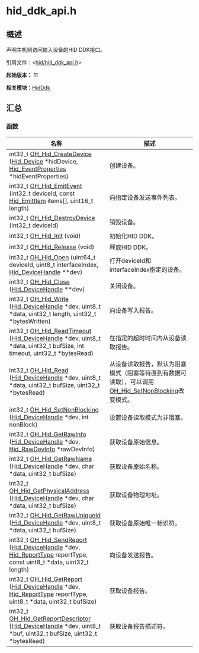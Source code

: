 # hid_ddk_api.h


## 概述

声明主机侧访问输入设备的HID DDK接口。

引用文件：&lt;[hid/hid_ddk_api.h](zh-cn_topic_0000002188217729.xml)&gt;

**起始版本：** 11

**相关模块：**[HidDdk](_hid_ddk.md)


## 汇总


### 函数

| 名称 | 描述 | 
| -------- | -------- |
| int32_t [OH_Hid_CreateDevice](_hid_ddk.md#oh_hid_createdevice) ([Hid_Device](_hid___device.md) \*hidDevice, [Hid_EventProperties](_hid___event_properties.md) \*hidEventProperties) | 创建设备。  | 
| int32_t [OH_Hid_EmitEvent](_hid_ddk.md#oh_hid_emitevent) (int32_t deviceId, const [Hid_EmitItem](_hid___emit_item.md) items[], uint16_t length) | 向指定设备发送事件列表。  | 
| int32_t [OH_Hid_DestroyDevice](_hid_ddk.md#oh_hid_destroydevice) (int32_t deviceId) | 销毁设备。  | 
| int32_t [OH_Hid_Init](_hid_ddk.md#oh_hid_init) (void) | 初始化HID DDK。  | 
| int32_t [OH_Hid_Release](_hid_ddk.md#oh_hid_release) (void) | 释放HID DDK。  | 
| int32_t [OH_Hid_Open](_hid_ddk.md#oh_hid_open) (uint64_t deviceId, uint8_t interfaceIndex, [Hid_DeviceHandle](_hid_ddk.md#hid_devicehandle) \*\*dev) | 打开deviceId和interfaceIndex指定的设备。  | 
| int32_t [OH_Hid_Close](_hid_ddk.md#oh_hid_close) ([Hid_DeviceHandle](_hid_ddk.md#hid_devicehandle) \*\*dev) | 关闭设备。  | 
| int32_t [OH_Hid_Write](_hid_ddk.md#oh_hid_write) ([Hid_DeviceHandle](_hid_ddk.md#hid_devicehandle) \*dev, uint8_t \*data, uint32_t length, uint32_t \*bytesWritten) | 向设备写入报告。  | 
| int32_t [OH_Hid_ReadTimeout](_hid_ddk.md#oh_hid_readtimeout) ([Hid_DeviceHandle](_hid_ddk.md#hid_devicehandle) \*dev, uint8_t \*data, uint32_t bufSize, int timeout, uint32_t \*bytesRead) | 在指定的超时时间内从设备读取报告。  | 
| int32_t [OH_Hid_Read](_hid_ddk.md#oh_hid_read) ([Hid_DeviceHandle](_hid_ddk.md#hid_devicehandle) \*dev, uint8_t \*data, uint32_t bufSize, uint32_t \*bytesRead) | 从设备读取报告，默认为阻塞模式（阻塞等待直到有数据可读取），可以调用[OH_Hid_SetNonBlocking](_hid_ddk.md#oh_hid_setnonblocking)改变模式。  | 
| int32_t [OH_Hid_SetNonBlocking](_hid_ddk.md#oh_hid_setnonblocking) ([Hid_DeviceHandle](_hid_ddk.md#hid_devicehandle) \*dev, int nonBlock) | 设置设备读取模式为非阻塞。  | 
| int32_t [OH_Hid_GetRawInfo](_hid_ddk.md#oh_hid_getrawinfo) ([Hid_DeviceHandle](_hid_ddk.md#hid_devicehandle) \*dev, [Hid_RawDevInfo](_hid___raw_dev_info.md) \*rawDevInfo) | 获取设备原始信息。  | 
| int32_t [OH_Hid_GetRawName](_hid_ddk.md#oh_hid_getrawname) ([Hid_DeviceHandle](_hid_ddk.md#hid_devicehandle) \*dev, char \*data, uint32_t bufSize) | 获取设备原始名称。  | 
| int32_t [OH_Hid_GetPhysicalAddress](_hid_ddk.md#oh_hid_getphysicaladdress) ([Hid_DeviceHandle](_hid_ddk.md#hid_devicehandle) \*dev, char \*data, uint32_t bufSize) | 获取设备物理地址。  | 
| int32_t [OH_Hid_GetRawUniqueId](_hid_ddk.md#oh_hid_getrawuniqueid) ([Hid_DeviceHandle](_hid_ddk.md#hid_devicehandle) \*dev, uint8_t \*data, uint32_t bufSize) | 获取设备原始唯一标识符。  | 
|<!--DelRow--> int32_t [OH_Hid_SendReport](_hid_ddk.md#oh_hid_sendreport) ([Hid_DeviceHandle](_hid_ddk.md#hid_devicehandle) \*dev, [Hid_ReportType](_hid_ddk.md#hid_reporttype) reportType, const uint8_t \*data, uint32_t length) | 向设备发送报告。  | 
|<!--DelRow--> int32_t [OH_Hid_GetReport](_hid_ddk.md#oh_hid_getreport) ([Hid_DeviceHandle](_hid_ddk.md#hid_devicehandle) \*dev, [Hid_ReportType](_hid_ddk.md#hid_reporttype) reportType, uint8_t \*data, uint32_t bufSize) | 获取设备报告。  | 
| int32_t [OH_Hid_GetReportDescriptor](_hid_ddk.md#oh_hid_getreportdescriptor) ([Hid_DeviceHandle](_hid_ddk.md#hid_devicehandle) \*dev, uint8_t \*buf, uint32_t bufSize, uint32_t \*bytesRead) | 获取设备报告描述符。  | 
